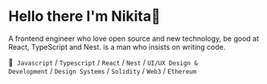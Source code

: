 <h1>Hello there I'm Nikita👋 </h1>

A frontend engineer who love open source and new technology, be good at React, TypeScript and Nest. is a man who insists on writing code.

💼&nbsp; <code>Javascript</code> / <code>Typescript</code> / <code>React</code> / <code>Nest</code> / <code>UI/UX Design & Development</code> / <code>Design Systems</code> / <code>Solidity</code> / <code>Web3</code> / <code>Ethereum</code>
